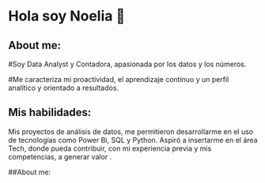 # Hola soy Noelia 👋

## About me:

#Soy Data Analyst y Contadora, apasionada por los datos y los números. 

#Me caracteriza mi proactividad,  el aprendizaje continuo y un perfil analítico y orientado a resultados. 

## Mis habilidades:

Mis proyectos de análisis de datos, me permitieron desarrollarme en el uso de tecnologías como Power Bi, SQL y Python.
Aspiró a insertarme en el área Tech, donde pueda contribuir, con mi experiencia previa y mis competencias, a generar valor .

##About me:


<!--
**nadagio/nadagio** is a ✨ _special_ ✨ repository because its `README.md` (this file) appears on your GitHub profile.

Here are some ideas to get you started:

- 🔭 I’m currently working on ...
- 🌱 I’m currently learning ...
- 👯 I’m looking to collaborate on ...
- 🤔 I’m looking for help with ...
- 💬 Ask me about ...
- 📫 How to reach me: ...
- 😄 Pronouns: ...
- ⚡ Fun fact: ...
-->
